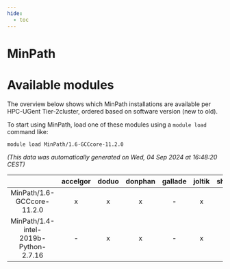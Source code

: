 ```yaml
---
hide:
  - toc
---
```


MinPath
=======

# Available modules


The overview below shows which MinPath installations are available per HPC-UGent Tier-2cluster, ordered based on software version (new to old).

To start using MinPath, load one of these modules using a `module load` command like:

```shell
module load MinPath/1.6-GCCcore-11.2.0
```

*(This data was automatically generated on Wed, 04 Sep 2024 at 16:48:20 CEST)*  

| |accelgor|doduo|donphan|gallade|joltik|shinx|skitty|
| :---: | :---: | :---: | :---: | :---: | :---: | :---: | :---: |
|MinPath/1.6-GCCcore-11.2.0|x|x|x|-|x|-|x|
|MinPath/1.4-intel-2019b-Python-2.7.16|-|x|x|-|x|-|x|

